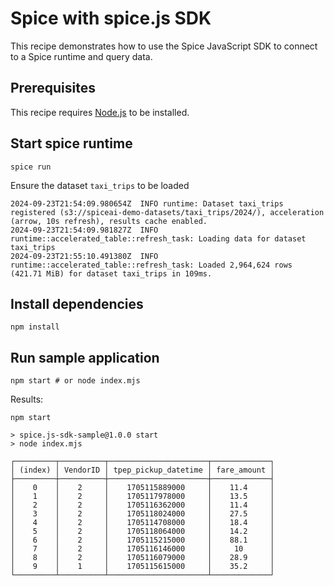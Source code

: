 # Spice with spice.js SDK

This recipe demonstrates how to use the Spice JavaScript SDK to connect to a Spice runtime and query data.

## Prerequisites

This recipe requires [Node.js](https://nodejs.org/) to be installed.

## Start spice runtime

```shell
spice run
```

Ensure the dataset `taxi_trips` to be loaded

```shell
2024-09-23T21:54:09.980654Z  INFO runtime: Dataset taxi_trips registered (s3://spiceai-demo-datasets/taxi_trips/2024/), acceleration (arrow, 10s refresh), results cache enabled.
2024-09-23T21:54:09.981827Z  INFO runtime::accelerated_table::refresh_task: Loading data for dataset taxi_trips
2024-09-23T21:55:10.491380Z  INFO runtime::accelerated_table::refresh_task: Loaded 2,964,624 rows (421.71 MiB) for dataset taxi_trips in 109ms.
```

## Install dependencies

```shell
npm install
```

## Run sample application

```shell
npm start # or node index.mjs
```

Results:

```shell
npm start

> spice.js-sdk-sample@1.0.0 start
> node index.mjs

┌─────────┬──────────┬──────────────────────┬─────────────┐
│ (index) │ VendorID │ tpep_pickup_datetime │ fare_amount │
├─────────┼──────────┼──────────────────────┼─────────────┤
│    0    │    2     │    1705115889000     │    11.4     │
│    1    │    2     │    1705117978000     │    13.5     │
│    2    │    2     │    1705116362000     │    11.4     │
│    3    │    2     │    1705118024000     │    27.5     │
│    4    │    2     │    1705114708000     │    18.4     │
│    5    │    2     │    1705118064000     │    14.2     │
│    6    │    2     │    1705115215000     │    88.1     │
│    7    │    2     │    1705116146000     │     10      │
│    8    │    2     │    1705116079000     │    28.9     │
│    9    │    1     │    1705115615000     │    35.2     │
└─────────┴──────────┴──────────────────────┴─────────────┘
```
